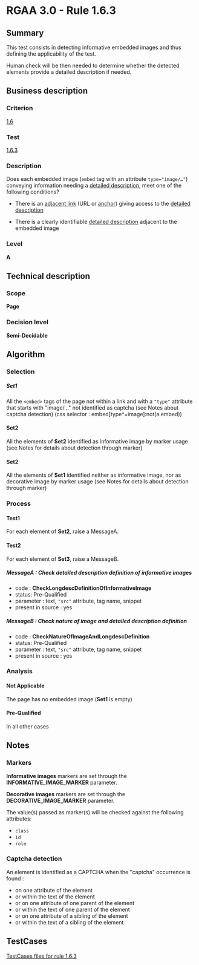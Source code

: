 # RGAA 3.0 -  Rule 1.6.3

## Summary

This test consists in detecting informative embedded images and thus defining the applicability of the test.

Human check will be then needed to determine whether the detected elements provide a detailed description if needed.

## Business description

### Criterion

[1.6](http://asqatasun.github.io/RGAA--3.0--EN/RGAA3.0_Criteria_English_version_v1.html#crit-1-6)

### Test

[1.6.3](http://asqatasun.github.io/RGAA--3.0--EN/RGAA3.0_Criteria_English_version_v1.html#test-1-6-3)

### Description
Does each embedded image
    (<code>embed</code> tag with an attribute <code>type="image/…"</code>) conveying
    information needing a <a href="http://asqatasun.github.io/RGAA--3.0--EN/RGAA3.0_Glossary_English_version_v1.html#mDescDetaillee">detailed
  description</a>, meet one of the following conditions?
    <ul><li>There is an <a href="http://asqatasun.github.io/RGAA--3.0--EN/RGAA3.0_Glossary_English_version_v1.html#mLienAdj">adjacent
    link</a> (URL or  <a href="http://asqatasun.github.io/RGAA--3.0--EN/RGAA3.0_Glossary_English_version_v1.html#mAncreNom">anchor</a>) giving access to the <a href="http://asqatasun.github.io/RGAA--3.0--EN/RGAA3.0_Glossary_English_version_v1.html#mDescDetaillee">detailed
    description</a></li>
  <li>There is a clearly identifiable <a href="http://asqatasun.github.io/RGAA--3.0--EN/RGAA3.0_Glossary_English_version_v1.html#mDescDetaillee">detailed
    description</a> adjacent to the embedded image
  </li>
    </ul> 


### Level

**A**

## Technical description

### Scope

**Page**

### Decision level

**Semi-Decidable**

## Algorithm

### Selection

##### Set1

All the `<embed>` tags of the page not within a link and with a `"type"` attribute that starts with "image/..."  not identified as captcha (see Notes about captcha detection)  (css selector : embed[type^=image]:not(a embed))

#### Set2

All the elements of **Set2** identified as informative image by marker usage (see Notes for details about detection through marker)

#### Set2

All the elements of **Set1** identified neither as informative image, nor as decorative image by marker usage (see Notes for details about detection through marker)

### Process

#### Test1

For each element of **Set2**, raise a MessageA.

#### Test2

For each element of **Set3**, raise a MessageB.

##### MessageA : Check detailed description definition of informative images

-    code : **CheckLongdescDefinitionOfInformativeImage** 
-    status: Pre-Qualified
-    parameter : text, `"src"` attribute, tag name, snippet
-    present in source : yes

##### MessageB : Check nature of image and detailed description definition

-    code : **CheckNatureOfImageAndLongdescDefinition** 
-    status: Pre-Qualified
-    parameter : text, `"src"` attribute, tag name, snippet
-    present in source : yes

### Analysis

#### Not Applicable 

The page has no embedded image (**Set1** is empty)

#### Pre-Qualified

In all other cases

## Notes

### Markers 

**Informative images** markers are set through the **INFORMATIVE_IMAGE_MARKER** parameter.

**Decorative images** markers are set through the **DECORATIVE_IMAGE_MARKER** parameter.

The value(s) passed as marker(s) will be checked against the following attributes:

- `class`
- `id`
- `role`

### Captcha detection

An element is identified as a CAPTCHA when the "captcha" occurrence is found :

- on one attribute of the element
- or within the text of the element
- or on one attribute of one parent of the element
- or within the text of one parent of the element
- or on one attribute of a sibling of the element
- or within the text of a sibling of the element



##  TestCases 

[TestCases files for rule 1.6.3](https://gitlab.com/asqatasun/Asqatasun/-/tree/master/rules/rules-rgaa3.0/src/test/resources/testcases/rgaa30/Rgaa30Rule010603/) 


